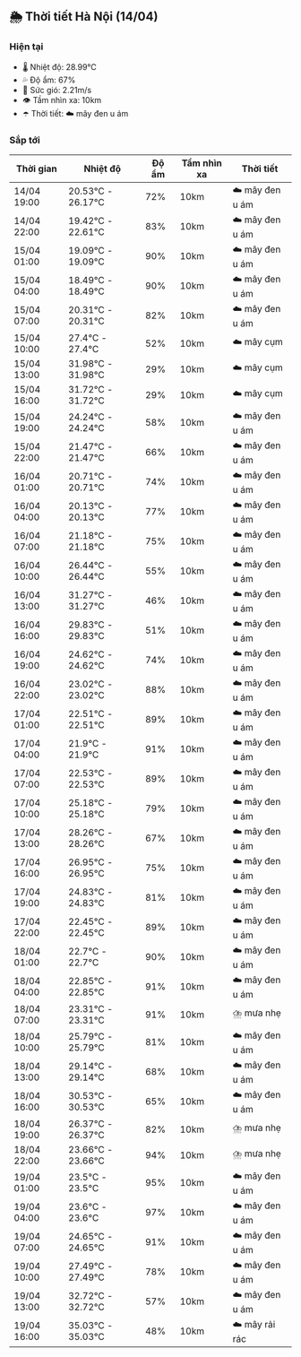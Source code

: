 ## 🌦️ Thời tiết Hà Nội (14/04)

### Hiện tại

- 🌡️ Nhiệt độ: 28.99℃
- 💦 Độ ẩm: 67%
- 💨 Sức gió: 2.21m/s
- 👁️ Tầm nhìn xa: 10km
- ☂️ Thời tiết: ☁️ mây đen u ám

### Sắp tới

| Thời gian | Nhiệt độ | Độ ẩm | Tầm nhìn xa | Thời tiết |
| --- | --- | --- | --- | --- |
| 14/04 19:00 | 20.53℃ - 26.17℃ | 72% | 10km | ☁️ mây đen u ám |
| 14/04 22:00 | 19.42℃ - 22.61℃ | 83% | 10km | ☁️ mây đen u ám |
| 15/04 01:00 | 19.09℃ - 19.09℃ | 90% | 10km | ☁️ mây đen u ám |
| 15/04 04:00 | 18.49℃ - 18.49℃ | 90% | 10km | ☁️ mây đen u ám |
| 15/04 07:00 | 20.31℃ - 20.31℃ | 82% | 10km | ☁️ mây đen u ám |
| 15/04 10:00 | 27.4℃ - 27.4℃ | 52% | 10km | ☁️ mây cụm |
| 15/04 13:00 | 31.98℃ - 31.98℃ | 29% | 10km | ☁️ mây cụm |
| 15/04 16:00 | 31.72℃ - 31.72℃ | 29% | 10km | ☁️ mây cụm |
| 15/04 19:00 | 24.24℃ - 24.24℃ | 58% | 10km | ☁️ mây đen u ám |
| 15/04 22:00 | 21.47℃ - 21.47℃ | 66% | 10km | ☁️ mây đen u ám |
| 16/04 01:00 | 20.71℃ - 20.71℃ | 74% | 10km | ☁️ mây đen u ám |
| 16/04 04:00 | 20.13℃ - 20.13℃ | 77% | 10km | ☁️ mây đen u ám |
| 16/04 07:00 | 21.18℃ - 21.18℃ | 75% | 10km | ☁️ mây đen u ám |
| 16/04 10:00 | 26.44℃ - 26.44℃ | 55% | 10km | ☁️ mây đen u ám |
| 16/04 13:00 | 31.27℃ - 31.27℃ | 46% | 10km | ☁️ mây đen u ám |
| 16/04 16:00 | 29.83℃ - 29.83℃ | 51% | 10km | ☁️ mây đen u ám |
| 16/04 19:00 | 24.62℃ - 24.62℃ | 74% | 10km | ☁️ mây đen u ám |
| 16/04 22:00 | 23.02℃ - 23.02℃ | 88% | 10km | ☁️ mây đen u ám |
| 17/04 01:00 | 22.51℃ - 22.51℃ | 89% | 10km | ☁️ mây đen u ám |
| 17/04 04:00 | 21.9℃ - 21.9℃ | 91% | 10km | ☁️ mây đen u ám |
| 17/04 07:00 | 22.53℃ - 22.53℃ | 89% | 10km | ☁️ mây đen u ám |
| 17/04 10:00 | 25.18℃ - 25.18℃ | 79% | 10km | ☁️ mây đen u ám |
| 17/04 13:00 | 28.26℃ - 28.26℃ | 67% | 10km | ☁️ mây đen u ám |
| 17/04 16:00 | 26.95℃ - 26.95℃ | 75% | 10km | ☁️ mây đen u ám |
| 17/04 19:00 | 24.83℃ - 24.83℃ | 81% | 10km | ☁️ mây đen u ám |
| 17/04 22:00 | 22.45℃ - 22.45℃ | 89% | 10km | ☁️ mây đen u ám |
| 18/04 01:00 | 22.7℃ - 22.7℃ | 90% | 10km | ☁️ mây đen u ám |
| 18/04 04:00 | 22.85℃ - 22.85℃ | 91% | 10km | ☁️ mây đen u ám |
| 18/04 07:00 | 23.31℃ - 23.31℃ | 91% | 10km | ⛈️ mưa nhẹ |
| 18/04 10:00 | 25.79℃ - 25.79℃ | 81% | 10km | ☁️ mây đen u ám |
| 18/04 13:00 | 29.14℃ - 29.14℃ | 68% | 10km | ☁️ mây đen u ám |
| 18/04 16:00 | 30.53℃ - 30.53℃ | 65% | 10km | ☁️ mây đen u ám |
| 18/04 19:00 | 26.37℃ - 26.37℃ | 82% | 10km | ⛈️ mưa nhẹ |
| 18/04 22:00 | 23.66℃ - 23.66℃ | 94% | 10km | ⛈️ mưa nhẹ |
| 19/04 01:00 | 23.5℃ - 23.5℃ | 95% | 10km | ☁️ mây đen u ám |
| 19/04 04:00 | 23.6℃ - 23.6℃ | 97% | 10km | ☁️ mây đen u ám |
| 19/04 07:00 | 24.65℃ - 24.65℃ | 91% | 10km | ☁️ mây đen u ám |
| 19/04 10:00 | 27.49℃ - 27.49℃ | 78% | 10km | ☁️ mây đen u ám |
| 19/04 13:00 | 32.72℃ - 32.72℃ | 57% | 10km | ☁️ mây đen u ám |
| 19/04 16:00 | 35.03℃ - 35.03℃ | 48% | 10km | ☁️ mây rải rác |
